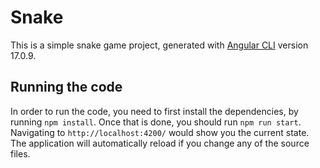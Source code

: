 # Snake

This is a simple snake game project, generated with [Angular CLI](https://github.com/angular/angular-cli) version 17.0.9.

## Running the code

In order to run the code, you need to first install the dependencies, by running `npm install`.
Once that is done, you should run `npm run start`. Navigating to `http://localhost:4200/` would show you the current state. The application will automatically reload if you change any of the source files.
